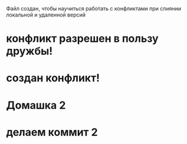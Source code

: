 Файл создан, чтобы научиться работать с конфликтами при слиянии локальной и удаленной версий
# конфликт разрешен в пользу дружбы!
# создан конфликт!
# Домашка 2
# делаем коммит 2